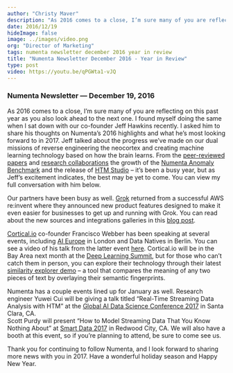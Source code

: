 ```yaml
---
author: "Christy Maver"
description: "As 2016 comes to a close, I’m sure many of you are reflecting on this past year as you also look ahead to the next one.  I found myself doing the same when I sat down with our co-founder Jeff Hawkins recently. I asked him to share his"
date: 2016/12/19
hideImage: false
image: ../images/video.png
org: "Director of Marketing"
tags: numenta newsletter december 2016 year in review
title: "Numenta Newsletter December 2016 - Year in Review"
type: post
video: https://youtu.be/qPGWta1-vJQ
---
```


### Numenta Newsletter &mdash; December 19, 2016

As 2016 comes to a close, I’m sure many of you are reflecting on this past year
as you also look ahead to the next one.  I found myself doing the same when I
sat down with our co-founder Jeff Hawkins recently.  I asked him to share his
thoughts on Numenta’s 2016 highlights and what he’s most looking forward to
in 2017.  Jeff talked about the progress we’ve made on our dual missions of
reverse engineering the neocortex and creating machine learning technology based
on how the brain learns.  From the [peer-reviewed papers][1] and
[research collaborations][2] the growth of the [Numenta Anomaly Benchmark][3]
and the release of [HTM Studio][4] – it’s been a busy year, but as Jeff’s
excitement indicates, the best may be yet to come. You can view my full
conversation with him below.

Our partners have been busy as well. [Grok][5] returned from a successful AWS
re:invent where they announced new product features designed to make it even
easier for businesses to get up and running with Grok.  You can read about the
new sources and integrations galleries in this [blog post][6].

[Cortical.io][7] co-founder Francisco Webber has been speaking at several
events, including [AI Europe][8] in London and Data Natives in Berlin. You can
see a video of his talk from the latter event [here][9]. Cortical.io will be in
the Bay Area next month at the [Deep Learning Summit][10], but for those who
can’t catch them in person, you can explore their technology through their
latest [similarity explorer demo][11] – a tool that compares the meaning of any
two pieces of text by overlaying their semantic fingerprints.

Numenta has a couple events lined up for January as well. Research engineer
Yuwei Cui will be giving a talk titled “Real-Time Streaming Data Analysis with
HTM” at the [Global AI Data Science Conference 2017][12] in Santa Clara, CA.  
Scott Purdy will present “How to Model Streaming Data That You Know Nothing
About” at [Smart Data 2017][13] in Redwood City, CA. We will also have a booth
at this event, so if you’re planning to attend, be sure to come see us.

Thank you for continuing to follow Numenta, and I look forward to sharing more
news with you in 2017.  Have a wonderful holiday season and Happy New Year.

[1]: /resources/papers/
[2]: /blog/2016/12/09/visit-to-neuroscience-labs-at-mpfi-and-unc/
[3]: /machine-intelligence-technology/numenta-anomaly-benchmark/
[4]: /machine-intelligence-technology/htm-studio/
[5]: http://grokstream.com/
[6]: https://blog.grokstream.com/grok-anything-and-take-action-everywhere-f16579d36cf6#.mg3ms3dut
[7]: http://cortical.io/
[8]: http://ai-europe.com/
[9]: https://www.youtube.com/attribution_link?a=TKA4Os0uoLg&u=%2Fwatch%3Fv%3Dmuf3VI9KKxg%26feature%3Dshare
[10]: https://www.re-work.co/events/deep-learning-summit-san-francisco-2017
[11]: http://www.cortical.io/similarity-explorer.html
[12]: /company/events/2017/01/19/global-ai-conference-2017/
[13]: /company/events/2017/01/31/smartdata-conference-2017/

